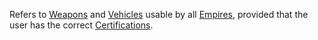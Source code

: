 Refers to [Weapons](../weapons/Weapon.md) and
[Vehicles](../vehicles/Vehicle.md) usable by all
[Empires](Empires.md), provided that the user has the correct
[Certifications](../certifications/Certifications.md).
